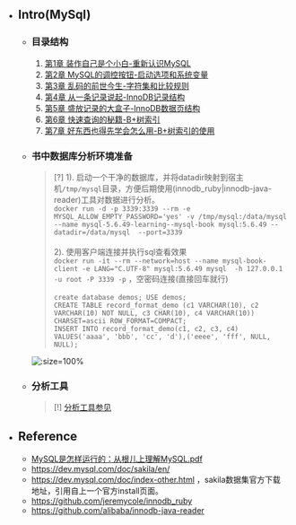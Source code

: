 * ## Intro(MySql)

    + ### 目录结构

        1.  [第1章 装作自己是个小白-重新认识MySQL](./01_recognize.md)
        2.  [第2章 MySQL的调控按钮-启动选项和系统变量](./02_cmd-and-system-variables.md)
        3.  [第3章 乱码的前世今生-字符集和比较规则](./03_character_and_collation.md)
        4.  [第4章 从一条记录说起-InnoDB记录结构](./04_innodb-record-struct.md)
        5.  [第5章 盛放记录的大盒子-InnoDB数据页结构](./05_innodb-page-struct.md)
        6.  [第6章 快速查询的秘籍-B+树索引](./06_B+tree_index.md)
        7.  [第7章 好东西也得先学会怎么用-B+树索引的使用](./07_B+tree_index_use.md)

    + ### 书中数据库分析环境准备

        <!-- panels:start -->
        <!-- div:left-panel-55 -->
        > [?] 1). 启动一个干净的数据库，并将datadir映射到宿主机`/tmp/mysql`目录，方便后期使用(innodb_ruby|innodb-java-reader)工具对数据进行分析。
        <br>`docker run -d -p 3339:3339 --rm -e MYSQL_ALLOW_EMPTY_PASSWORD='yes' -v /tmp/mysql:/data/mysql --name mysql-5.6.49-learning--mysql-book mysql:5.6.49 --datadir=/data/mysql  --port=3339`
        <br><br>2). 使用客户端连接并执行sql查看效果
        <br>`docker run -it --rm --network=host --name mysql-book-client -e LANG="C.UTF-8" mysql:5.6.49 mysql  -h 127.0.0.1 -u root -P 3339 -p` ，空密码连接(直接回车就行)
        <br><br>`create database demos; USE demos;`
        <br>`CREATE TABLE record_format_demo (c1 VARCHAR(10), c2 VARCHAR(10) NOT NULL, c3 CHAR(10), c4 VARCHAR(10)) CHARSET=ascii ROW_FORMAT=COMPACT;`
        <br>`INSERT INTO record_format_demo(c1, c2, c3, c4) VALUES('aaaa', 'bbb', 'cc', 'd'),('eeee', 'fff', NULL, NULL);`
        <!-- div:right-panel-45 -->
        ![](/.images/doc/framework/mysql/book/readme-book-01.png ':size=100%')
        <!-- panels:end -->

    + ### 分析工具

        > [!] [分析工具参见](../analyze_tools.md)

* ## Reference
    + [MySQL是怎样运行的：从根儿上理解MySQL.pdf]()
    + https://dev.mysql.com/doc/sakila/en/
    + https://dev.mysql.com/doc/index-other.html ，sakila数据集官方下载地址，引用自上一个官方install页面。
    + https://github.com/jeremycole/innodb_ruby
    + https://github.com/alibaba/innodb-java-reader